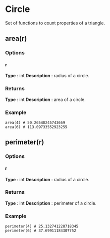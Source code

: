 # Circle

Set of functions to count properties of a triangle.

## area(r)
### Options
#### r
**Type** : int
**Description** : radius of a circle.
### Returns
**Type** : int
**Description** : area of a circle.
### Example
```
area(4) # 50.26548245743669
area(6) # 113.09733552923255
```
## perimeter(r)
### Options
#### r
**Type** : int
**Description** : radius of a circle.
### Returns
**Type** : int
**Description** : perimeter of a circle.
### Example
```
perimeter(4) # 25.132741228718345
perimeter(6) # 37.69911184307752
```

